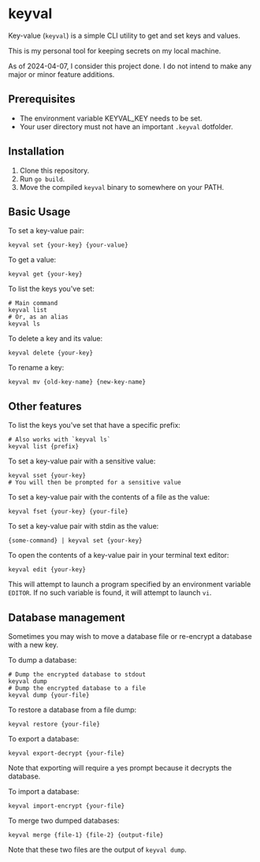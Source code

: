 # keyval

Key-value (`keyval`) is a simple CLI utility to get and set keys and values.

This is my personal tool for keeping secrets on my local machine.

As of 2024-04-07, I consider this project done. I do not intend to make any major or minor feature additions.

## Prerequisites

- The environment variable KEYVAL_KEY needs to be set.
- Your user directory must not have an important `.keyval` dotfolder.

## Installation

1. Clone this repository.
2. Run `go build`.
3. Move the compiled `keyval` binary to somewhere on your PATH.

## Basic Usage

To set a key-value pair:

```shell
keyval set {your-key} {your-value}
```


To get a value:

```shell
keyval get {your-key}
```

To list the keys you've set:

```shell
# Main command
keyval list
# Or, as an alias
keyval ls
```


To delete a key and its value:

```shell
keyval delete {your-key}
```

To rename a key:

```shell
keyval mv {old-key-name} {new-key-name}
```

## Other features

To list the keys you've set that have a specific prefix:

```shell
# Also works with `keyval ls`
keyval list {prefix}
```

To set a key-value pair with a sensitive value:

```shell
keyval sset {your-key}
# You will then be prompted for a sensitive value
```

To set a key-value pair with the contents of a file as the value:

```shell
keyval fset {your-key} {your-file}
```

To set a key-value pair with stdin as the value:

```shell
{some-command} | keyval set {your-key}
```

To open the contents of a key-value pair in your terminal text editor:

```shell
keyval edit {your-key}
```

This will attempt to launch a program specified by an environment variable `EDITOR`. If no such variable is found, it will attempt to launch `vi`.

## Database management

Sometimes you may wish to move a database file or re-encrypt a database with a new key.

To dump a database:

```shell
# Dump the encrypted database to stdout
keyval dump
# Dump the encrypted database to a file
keyval dump {your-file}
```

To restore a database from a file dump:

```shell
keyval restore {your-file}
```

To export a database:

```shell
keyval export-decrypt {your-file}
```

Note that exporting will require a yes prompt because it decrypts the database.

To import a database:

```shell
keyval import-encrypt {your-file}
```

To merge two dumped databases:

```shell
keyval merge {file-1} {file-2} {output-file}
```

Note that these two files are the output of `keyval dump`.
